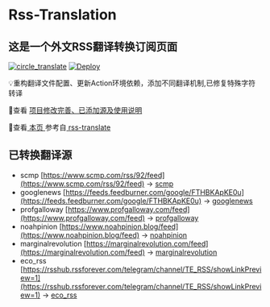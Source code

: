 #  Rss-Translation

## 这是一个外文RSS翻译转换订阅页面 

[![circle_translate](https://github.com/q1azq1a/Rss-Translation/actions/workflows/circle_translate.yml/badge.svg)](https://github.com/q1azq1a/Rss-Translation/actions/workflows/circle_translate.yml) [![Deploy](https://github.com/q1azq1a/Rss-Translation/actions/workflows/jekyll-gh-pages.yml/badge.svg)](https://github.com/q1azq1a/Rss-Translation/actions/workflows/jekyll-gh-pages.yml)

 💡重构翻译文件配置、更新Action环境依赖，添加不同翻译机制,已修复特殊字符转译

 📢查看 [项目修改完善、已添加源及使用说明](https://github.com/q1azq1a/Rss-Translation/tree/main/illustrate)

 📢查看[ 本页 ](https://q1azq1a.github.io/Rss-Translation) 参考自[ rss-translate ](https://github.com/talengu/rss-translate)

## 已转换翻译源
 - scmp [https://www.scmp.com/rss/92/feed](https://www.scmp.com/rss/92/feed) -> [scmp](rss/scmp.xml)
 - googlenews [https://feeds.feedburner.com/google/FTHBKApKE0u](https://feeds.feedburner.com/google/FTHBKApKE0u) -> [googlenews](rss/googlenews.xml)
 - profgalloway [https://www.profgalloway.com/feed](https://www.profgalloway.com/feed) -> [profgalloway](rss/profgalloway.xml)
 - noahpinion [https://www.noahpinion.blog/feed](https://www.noahpinion.blog/feed) -> [noahpinion](rss/noahpinion.xml)
 - marginalrevolution [https://marginalrevolution.com/feed](https://marginalrevolution.com/feed) -> [marginalrevolution](rss/marginalrevolution.xml)
 - eco_rss [https://rsshub.rssforever.com/telegram/channel/TE_RSS/showLinkPreview=1](https://rsshub.rssforever.com/telegram/channel/TE_RSS/showLinkPreview=1) -> [eco_rss](rss/eco_rss.xml)
